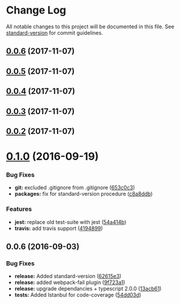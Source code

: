 # Change Log

All notable changes to this project will be documented in this file. See [standard-version](https://github.com/conventional-changelog/standard-version) for commit guidelines.

<a name="0.0.6"></a>
## [0.0.6](https://github.com/DxCx/ts-library-starter/compare/v0.0.5...v0.0.6) (2017-11-07)



<a name="0.0.5"></a>
## [0.0.5](https://github.com/DxCx/ts-library-starter/compare/v0.0.4...v0.0.5) (2017-11-07)



<a name="0.0.4"></a>
## [0.0.4](https://github.com/DxCx/ts-library-starter/compare/v0.0.3...v0.0.4) (2017-11-07)



<a name="0.0.3"></a>
## [0.0.3](https://github.com/DxCx/ts-library-starter/compare/v0.0.2...v0.0.3) (2017-11-07)



<a name="0.0.2"></a>
## [0.0.2](https://github.com/DxCx/ts-library-starter/compare/v0.1.0...v0.0.2) (2017-11-07)



<a name="0.1.0"></a>
# [0.1.0](https://github.com/DxCx/ts-library-starter/compare/v0.0.6...v0.1.0) (2016-09-19)


### Bug Fixes

* **git:** excluded .gitignore from .gitignore ([653c0c3](https://github.com/DxCx/ts-library-starter/commit/653c0c3))
* **packages:** fix for standard-version procedure ([c8a8ddb](https://github.com/DxCx/ts-library-starter/commit/c8a8ddb))


### Features

* **jest:** replace old test-suite with jest ([54a414b](https://github.com/DxCx/ts-library-starter/commit/54a414b))
* **travis:** add travis support ([4194899](https://github.com/DxCx/ts-library-starter/commit/4194899))



<a name="0.0.6"></a>
## 0.0.6 (2016-09-03)


### Bug Fixes

* **release:** Added standard-version ([62615e3](https://github.com/DxCx/ts-library-starter/commit/62615e3))
* **release:** added webpack-fail plugin ([9f723a1](https://github.com/DxCx/ts-library-starter/commit/9f723a1))
* **release:** upgrade dependancies + typescript 2.0.0 ([13acb61](https://github.com/DxCx/ts-library-starter/commit/13acb61))
* **tests:** Added Istanbul for code-coverage ([54dd03d](https://github.com/DxCx/ts-library-starter/commit/54dd03d))

